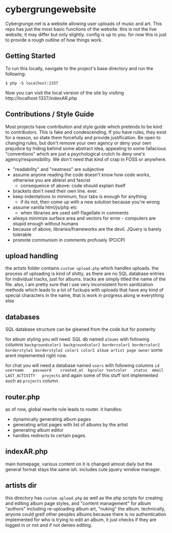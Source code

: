# cybergrungewebsite

Cybergrunge.net is a website allowing user uploads of music and art. This repo has just the most basic functions of the website. this is not the live website, it may differ but only slightly. config is up to you. for now this is just to provide a rough outline of how things work. 

## Getting Started

To run this locally, navigate to the project's base directory and run the following:

```
$ php -S localhost:1337
```

Now you can visit the local version of the site by visiting http://localhost:1337/indexAR.php

## Contributions / Style Guide

Most projects have contribution and style guide which pretends to be kind to contributors. This is fake and condescending. If you have rules, they exist for a reason, so state them forcefully and provide justification. Be open to changing rules, but don't remove your own agency or deny your own prejudice by hiding behind some abstract idea, appealing to some fallacious "conventions" which are just a psychological crutch to deny one's agency/responsibility. We don't need that kind of crap in FOSS or anywhere.

* "readability" and "neatness" are subjective
* assume anyone reading the code doesn't know how code works, otherwise you are ableist and fascist
  * consequence of above: code should explain itself
* brackets don't need their own line. ever.
* keep indentations to minimum, four tabs is enough for anything
  * if its not, then come up with a new solution because you're wrong
* assume vanilla html/js/php etc
  * when libraries are used self-flagellate in comments
* always minimize surface area and vectors for error - computers are stupid enough without humans
* because of above, libraries/frameworks are the devil. JQuery is barely tolerable
* promote communism in comments profusely (PCiCP)

## upload handling

the artists folder contains `custom upload.php` which handles uploads. the process of uploading is kind of shitty, as there are no SQL database entries for individual tracks, just for albums. tracks are simply titled the name of the file. also, i am pretty sure that i use very inconsistent form sanitization methods which leads to a lot of fuckups with uploads that have any kind of special characters in the name, that is work in progress along w everything else

## databases

SQL database structure can be gleaned from the code but for posterity 

for album styling you will need: SQL db named ```albums``` with following columns ``` backgroundcolor1 backgroundcolor2 bordercolor1 bordercolor2 borderstyle1 borderstyle2 color1 color2 album artist page owner ``` some arent implemented right now.

for chat you will need a database named ```users``` with following columns ``` id	username	password	created_at	bgcolor	textcolor	status	email	LAST_ACTIVITY	projects ``` and again some of this stuff isnt implemented such as ```projects``` column.

## router.php

as of now, global rewrite rule leads to router. it handles:

* dynamically generating album pages
* generating artist pages with list of albums by the artist
* generating album editor
* handles redirects to certain pages.

## indexAR.php
main homepage, various content on it is changed almost daily but the general format stays the same ish. includes cute jquery window manager.

## artists dir
this directory has ```custom upload.php``` as well as the php scripts for creating and editing album page styles, and "content management" for album "authors" including re-uploading album art, "nuking" the album. technically, anyone could greif other peoples albums because there is no authentication implemented for who is trying to edit an album, it just checks if they are logged in or not and if not denies editing.
